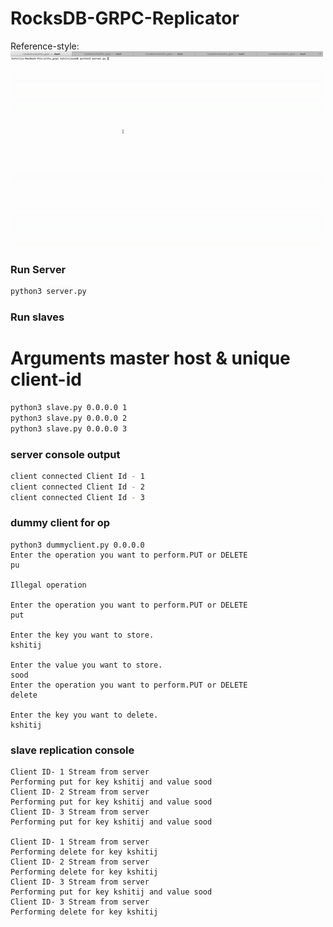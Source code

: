 # RocksDB-GRPC-Replicator

Reference-style: 
![alt text][logo]

[logo]: https://github.com/soodkshitij/RocksDB-GRPC-Replicator/blob/master/out.gif ""


### Run Server
```bash
python3 server.py
```

### Run slaves 
#   Arguments master host & unique client-id
```bash
python3 slave.py 0.0.0.0 1
python3 slave.py 0.0.0.0 2
python3 slave.py 0.0.0.0 3
```

### server console output
```bash
client connected Client Id - 1
client connected Client Id - 2
client connected Client Id - 3
```

### dummy client for op
```
python3 dummyclient.py 0.0.0.0
Enter the operation you want to perform.PUT or DELETE
pu

Illegal operation

Enter the operation you want to perform.PUT or DELETE
put

Enter the key you want to store.
kshitij

Enter the value you want to store.
sood
Enter the operation you want to perform.PUT or DELETE
delete

Enter the key you want to delete.
kshitij

```

### slave replication console
```
Client ID- 1 Stream from server
Performing put for key kshitij and value sood 
Client ID- 2 Stream from server
Performing put for key kshitij and value sood 
Client ID- 3 Stream from server
Performing put for key kshitij and value sood 

Client ID- 1 Stream from server
Performing delete for key kshitij 
Client ID- 2 Stream from server
Performing delete for key kshitij 
Client ID- 3 Stream from server
Performing put for key kshitij and value sood 
Client ID- 3 Stream from server
Performing delete for key kshitij 

```
###
